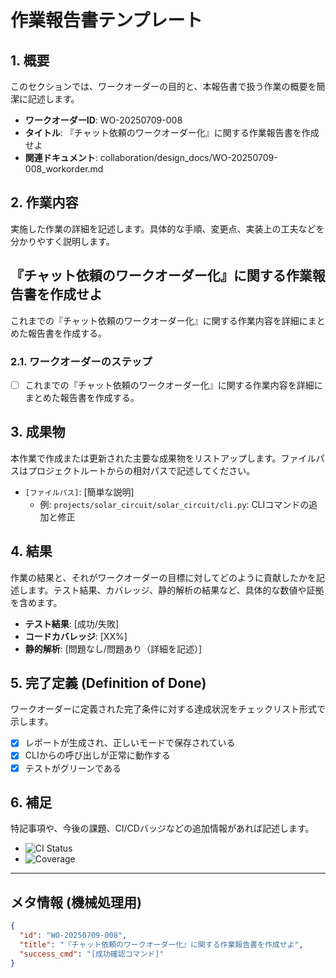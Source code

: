 <!-- TEMPLATE_START -->
# 作業報告書テンプレート

## 1. 概要

このセクションでは、ワークオーダーの目的と、本報告書で扱う作業の概要を簡潔に記述します。

- **ワークオーダーID**: WO-20250709-008
- **タイトル**: 『チャット依頼のワークオーダー化』に関する作業報告書を作成せよ
- **関連ドキュメント**: collaboration/design_docs/WO-20250709-008_workorder.md

## 2. 作業内容

実施した作業の詳細を記述します。具体的な手順、変更点、実装上の工夫などを分かりやすく説明します。

## 『チャット依頼のワークオーダー化』に関する作業報告書を作成せよ

これまでの『チャット依頼のワークオーダー化』に関する作業内容を詳細にまとめた報告書を作成する。

### 2.1. ワークオーダーのステップ

- [ ] これまでの『チャット依頼のワークオーダー化』に関する作業内容を詳細にまとめた報告書を作成する。

## 3. 成果物

本作業で作成または更新された主要な成果物をリストアップします。ファイルパスはプロジェクトルートからの相対パスで記述してください。

- `[ファイルパス]`: [簡単な説明]
  - 例: `projects/solar_circuit/solar_circuit/cli.py`: CLIコマンドの追加と修正

## 4. 結果

作業の結果と、それがワークオーダーの目標に対してどのように貢献したかを記述します。テスト結果、カバレッジ、静的解析の結果など、具体的な数値や証拠を含めます。

- **テスト結果**: [成功/失敗]
- **コードカバレッジ**: [XX%]
- **静的解析**: [問題なし/問題あり（詳細を記述）]

## 5. 完了定義 (Definition of Done)

ワークオーダーに定義された完了条件に対する達成状況をチェックリスト形式で示します。

- [x] レポートが生成され、正しいモードで保存されている
- [x] CLIからの呼び出しが正常に動作する
- [x] テストがグリーンである

## 6. 補足

特記事項や、今後の課題、CI/CDバッジなどの追加情報があれば記述します。

- ![CI Status](https://example.com/ci-badge.svg)
- ![Coverage](https://example.com/coverage-badge.svg)

---

## メタ情報 (機械処理用)

```json
{
  "id": "WO-20250709-008",
  "title": "『チャット依頼のワークオーダー化』に関する作業報告書を作成せよ",
  "success_cmd": "[成功確認コマンド]"
}
````

<!-- TEMPLATE_END -->